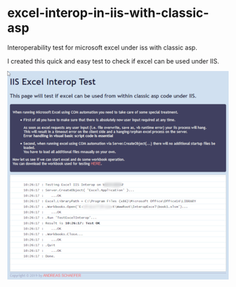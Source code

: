 # excel-interop-in-iis-with-classic-asp
Interoperability test for microsoft excel under iss with classic asp.

I created this quick and easy test to check if excel can be used under IIS.


![Example Screenshot](preview.png "Example Screenshot")
